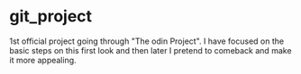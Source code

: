 # git_project
1st official project going through "The odin Project". I have focused on the basic steps on this first look and then later I pretend to comeback and make it more appealing.